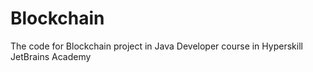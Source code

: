 # Blockchain
The code for Blockchain project in Java Developer course in Hyperskill JetBrains Academy
